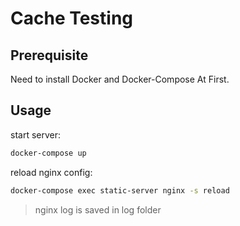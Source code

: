 # Cache Testing

## Prerequisite

Need to install Docker and Docker-Compose At First.

## Usage

start server:

```bash
docker-compose up
```

reload nginx config:

```bash
docker-compose exec static-server nginx -s reload
```

> nginx log is saved in log folder
